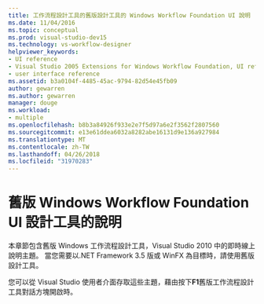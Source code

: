 ```yaml
---
title: 工作流程設計工具的舊版設計工具的 Windows Workflow Foundation UI 說明
ms.date: 11/04/2016
ms.topic: conceptual
ms.prod: visual-studio-dev15
ms.technology: vs-workflow-designer
helpviewer_keywords:
- UI reference
- Visual Studio 2005 Extensions for Windows Workflow Foundation, UI reference
- user interface reference
ms.assetid: b3a0104f-4485-45ac-9794-82d54e45fb09
author: gewarren
ms.author: gewarren
manager: douge
ms.workload:
- multiple
ms.openlocfilehash: b8b3a84926f933e2e7f5d97a6e2f3562f2807560
ms.sourcegitcommit: e13e61ddea6032a8282abe16131d9e136a927984
ms.translationtype: MT
ms.contentlocale: zh-TW
ms.lasthandoff: 04/26/2018
ms.locfileid: "31970283"
---
```

# <a name="legacy-designer-for-windows-workflow-foundation-ui-help"></a>舊版 Windows Workflow Foundation UI 設計工具的說明

本章節包含舊版 Windows 工作流程設計工具，Visual Studio 2010 中的即時線上說明主題。 當您需要以.NET Framework 3.5 版或 WinFX 為目標時，請使用舊版設計工具。

您可以從 Visual Studio 使用者介面存取這些主題，藉由按下**F1**舊版工作流程設計工具對話方塊開啟時。